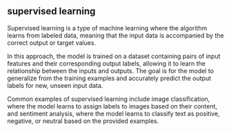 ## supervised learning

Supervised learning is a type of machine learning where the algorithm learns from labeled data, meaning that the input data is accompanied by the correct output or target values. 

In this approach, the model is trained on a dataset containing pairs of input features and their corresponding output labels, allowing it to learn the relationship between the inputs and outputs. 
The goal is for the model to generalize from the training examples and accurately predict the output labels for new, unseen input data. 

Common examples of supervised learning include image classification, where the model learns to assign labels to images based on their content, and sentiment analysis, where the model learns to classify text as positive, negative, or neutral based on the provided examples.
